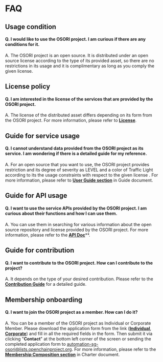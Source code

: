 # FAQ

## Usage condition

#### Q. I would like to use the OSORI project. I am curious if there are any conditions for it.

A. The OSORI project is an open source. It is distributed under an open source license according to the type of its provided asset, so there are no restrictions in its usage and it is complimentary as long as you comply the given license.

## License policy

#### Q. I am interested in the license of the services that are provided by the OSORI project.

A. The license of the distributed asset differs depending on its form from the OSORI project. For more information, please refer to [**License**](https://osori-db.github.io/en/docs/license/).

## Guide for service usage

#### Q. I cannot understand data provided from the OSORI project as its service. I am wondering if there is a detailed guide for my reference.

A. For an open source that you want to use, the OSORI project provides restriction and its degree of severity as LEVEL and a color of Traffic Light according to its the usage constraints with respect to the given license . For more information, please refer to [**User Guide section**](https://osori-db.github.io/en/docs/guide/#user-guide) in Guide document.

## Guide for API usage

#### Q. I want to use the service APIs provided by the OSORI project. I am curious about their functions and how I can use them.

A. You can use them in searching for various information about the open source repository and license provided by the OSORI project. For more information, please refer to the [**API Doc**](https://osori-db.github.io/en/docs/guide/api-doc/)**.

## Guide for contribution

#### Q. I want to contribute to the OSORI project. How can I contribute to the project?

A. It depends on the type of your desired contribution. Please refer to the [**Contribution Guide**](https://osori-db.github.io/en/docs/guide/contribution-guide/) for a detailed guide.

## Membership onboarding

#### Q. I want to join the OSORI project as a member. How can I do it?

A. You can be a member of the OSORI project as Individual or Corporate Member. Please download the application form from the link ([**Individual**](https://github.com/osori-db/osori-db.github.io/blob/main/assets/docs/%EC%98%A4%EC%86%8C%EB%A6%AC%20%ED%94%84%EB%A1%9C%EC%A0%9D%ED%8A%B8%20%EA%B0%80%EC%9E%85%EC%8B%A0%EC%B2%AD%EC%84%9C(%EA%B0%9C%EC%9D%B8).docx), [**Corporate**](https://github.com/osori-db/osori-db.github.io/blob/main/assets/docs/%EC%98%A4%EC%86%8C%EB%A6%AC%20%ED%94%84%EB%A1%9C%EC%A0%9D%ED%8A%B8%20%EA%B0%80%EC%9E%85%EC%8B%A0%EC%B2%AD%EC%84%9C(%EA%B8%B0%EC%97%85).docx)) and fill in all the required fields in the form. Then submit it via clicking "**Contact**" at the bottom left corner of the screen or sending the completed application form to automation-sg-osori@lists.openchainproject.org. For more information, please refer to the [**Membership Composition section**](https://osori-db.github.io/en/docs/about/charter/#membership-composition) in Charter document.
